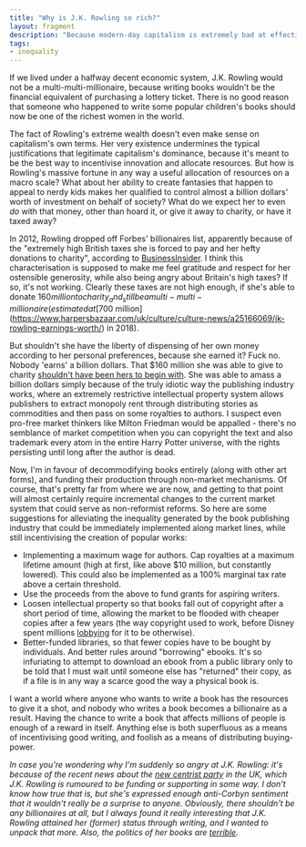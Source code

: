 ```yaml
---
title: "Why is J.K. Rowling so rich?"
layout: fragment
description: "Because modern-day capitalism is extremely bad at effectively allocating resources."
tags:
- inequality
---
```


If we lived under a halfway decent economic system, J.K. Rowling would not be a multi-multi-millionaire, because writing books wouldn't be the financial equivalent of purchasing a lottery ticket. There is no good reason that someone who happened to write some popular children's books should now be one of the richest women in the world.

The fact of Rowling's extreme wealth doesn't even make sense on capitalism's own terms. Her very existence undermines the typical justifications that legitimate capitalism's dominance, because it's meant to be the best way to incentivise innovation and allocate resources. But how is Rowling's massive fortune in any way a useful allocation of resources on a macro scale? What about her ability to create fantasies that happen to appeal to nerdy kids makes her qualified to control almost a billion dollars' worth of investment on behalf of society? What do we expect her to even _do_ with that money, other than hoard it, or give it away to charity, or have it taxed away?

In 2012, Rowling dropped off Forbes' billionaires list, apparently because of the "extremely high British taxes she is forced to pay and her hefty donations to charity", according to [BusinessInsider](https://www.businessinsider.com/jk-rowling-is-no-longer-a-billionaire-booted-off-forbes-list-2012-3). I think this characterisation is supposed to make me feel gratitude and respect for her ostensible generosity, while also being angry about Britain's high taxes? If so, it's not working. Clearly these taxes are not high enough, if she's able to donate $160 million to charity _and_ still be a multi-multi-millionaire (estimated at [$700 million](https://www.harpersbazaar.com/uk/culture/culture-news/a25166069/jk-rowling-earnings-worth/) in 2018).

But shouldn't she have the liberty of dispensing of her own money according to her personal preferences, because she earned it? Fuck no. Nobody 'earns' a billion dollars. That $160 million she was able to give to charity [shouldn't have been hers to begin with](https://www.jacobinmag.com/2015/08/peter-singer-charity-effective-altruism/). She was able to amass a billion dollars simply because of the truly idiotic way the publishing industry works, where an extremely restrictive intellectual property system allows publishers to extract monopoly rent through distributing stories as commodities and then pass on some royalties to authors. I suspect even pro-free market thinkers like Milton Friedman would be appalled - there's no semblance of market competition when you can copyright the text and also trademark every atom in the entire Harry Potter universe, with the rights persisting until long after the author is dead.

Now, I'm in favour of decommodifying books entirely (along with other art forms), and funding their production through non-market mechanisms. Of course, that's pretty far from where we are now, and getting to that point will almost certainly require incremental changes to the current market system that could serve as non-reformist reforms. So here are some suggestions for alleviating the inequality generated by the book publishing industry that could be immediately implemented along market lines, while still incentivising the creation of popular works:

* Implementing a maximum wage for authors. Cap royalties at a maximum lifetime amount (high at first, like above $10 million, but constantly lowered). This could also be implemented as a 100% marginal tax rate above a certain threshold.
* Use the proceeds from the above to fund grants for aspiring writers.
* Loosen intellectual property so that books fall out of copyright after a short period of time, allowing the market to be flooded with cheaper copies after a few years (the way copyright used to work, before Disney spent millions [lobbying](https://priceonomics.com/how-mickey-mouse-evades-the-public-domain/) for it to be otherwise).
* Better-funded libraries, so that fewer copies have to be bought by individuals. And better rules around "borrowing" ebooks. It's so infuriating to attempt to download an ebook from a public library only to be told that I must wait until someone else has "returned" their copy, as if a file is in any way a scarce good the way a physical book is.

I want a world where anyone who wants to write a book has the resources to give it a shot, and nobody who writes a book becomes a billionaire as a result. Having the chance to write a book that affects millions of people is enough of a reward in itself. Anything else is both superfluous as a means of incentivising good writing, and foolish as a means of distributing buying-power.

_In case you're wondering why I'm suddenly so angry at J.K. Rowling: it's because of the recent news about the [new centrist party](https://tribunemag.co.uk/2019/02/the-split-that-cried-wolf) in the UK, which J.K. Rowling is rumoured to be funding or supporting in some way. I don't know how true that is, but she's expressed enough anti-Corbyn sentiment that it wouldn't really be a surprise to anyone. Obviously, there shouldn't be any billionaires at all, but I always found it really interesting that J.K. Rowling attained her (former) status through writing, and I wanted to unpack that more. Also, the politics of her books are [terrible](https://www.jacobinmag.com/2019/01/harry-potter-magic-liberalism-fantasy-fetishism)._
